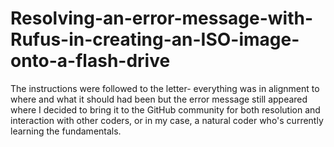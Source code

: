 # Resolving-an-error-message-with-Rufus-in-creating-an-ISO-image-onto-a-flash-drive
The instructions were followed to the letter- everything was in alignment to where and what it should had been but the error message still appeared where I decided to bring it to the GitHub community for both resolution and interaction with other coders, or in my case, a natural coder who's currently learning the fundamentals. 
